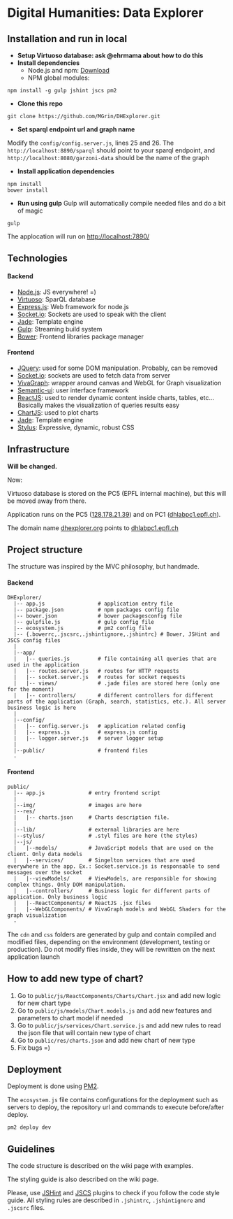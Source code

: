 # Digital Humanities: Data Explorer

## Installation and run in local
* **Setup Virtuoso database: ask @ehrmama about how to do this**
* **Install dependencies**
  - Node.js and npm: [Download](https://nodejs.org/en/download/)
  - NPM global modules:
```
npm install -g gulp jshint jscs pm2
```
* **Clone this repo**
```
git clone https://github.com/MGrin/DHExplorer.git
```
* **Set sparql endpoint url and graph name**

Modify the `config/config.server.js`, lines 25 and 26.
The `http://localhost:8890/sparql` should point to your sparql endpoint, and `http://localhost:8080/garzoni-data` should be the name of the graph

* **Install application dependencies**
```
npm install
bower install
```

* **Run using gulp**
Gulp will automatically compile needed files and do a bit of magic
```
gulp
```

The applocation will run on [http://localhost:7890/](http://localhost:7890/)

## Technologies

#### Backend

* [Node.js](https://nodejs.org/): JS everywhere! =)
* [Virtuoso](https://github.com/openlink/virtuoso-opensource): SparQL database
* [Express.js](http://expressjs.com/): Web framework for node.js
* [Socket.io](http://socket.io/): Sockets are used to speak with the client
* [Jade](http://jade-lang.com/): Template engine
* [Gulp](http://gulpjs.com/): Streaming build system
* [Bower](http://bower.io/): Frontend libraries package manager

#### Frontend

* [JQuery](https://jquery.com/): used for some DOM manipulation. Probably, can be removed
* [Socket.io](http://socket.io/): sockets are used to fetch data from server
* [VivaGraph](https://github.com/anvaka/VivaGraphJS): wrapper around canvas and WebGL for Graph visualization
* [Semantic-ui](http://semantic-ui.com/): user interface framework
* [ReactJS](https://facebook.github.io/react/index.html): used to render dynamic content inside charts, tables, etc... Basically makes the visualization of queries results easy
* [ChartJS](http://www.chartjs.org/): used to plot charts
* [Jade](http://jade-lang.com/): Template engine
* [Stylus](https://learnboost.github.io/stylus/): Expressive, dynamic, robust CSS

## Infrastructure

**Will be changed.**

Now:

Virtuoso database is stored on the PC5 (EPFL internal machine), but this will be moved away from there.

Application runs on the PC5 ([128.178.21.39](http://128.178.21.39:7890)) and on PC1 ([dhlabpc1.epfl.ch](http://dhlabpc1.epfl.ch:7890)).

The domain name [dhexplorer.org](http://dhexplorer.org) points to [dhlabpc1.epfl.ch](http://dhlabpc1.epfl.ch:7890)

## Project structure

The structure was inspired by the MVC philosophy, but handmade.

#### Backend
```
DHExplorer/
  |-- app.js                 # application entry file
  |-- package.json           # npm packages config file
  |-- bower.json             # bower packagesconfig file
  |-- gulpfile.js            # gulp config file
  |-- ecosystem.js           # pm2 config file
  |-- {.bowerrc,.jscsrc,.jshintignore,.jshintrc} # Bower, JSHint and JSCS config files
  |
  |--app/
  |   |-- queries.js         # file containing all queries that are used in the application
  |   |-- routes.server.js   # routes for HTTP requests
  |   |-- socket.server.js   # routes for socket requests
  |   |-- views/             # .jade files are stored here (only one for the moment)
  |   |-- controllers/       # different controllers for different parts of the application (Graph, search, statistics, etc.). All server business logic is here
  |
  |--config/
  |   |-- config.server.js   # application related config
  |   |-- express.js         # express.js config
  |   |-- logger.server.js   # server logger setup
  |
  |--public/                 # frontend files
  -
```

#### Frontend
```
public/
  |-- app.js              # entry frontend script
  |
  |--img/                 # images are here
  |--res/
  |   |-- charts.json     # Charts description file.
  |
  |--lib/                 # external libraries are here
  |--stylus/              # .styl files are here (the styles)
  |--js/
  |   |--models/          # JavaScript models that are used on the client. Only data models
  |   |--services/        # Singelton services that are used everywhere in the app. Ex.: Socket.service.js is responsable to send messages over the socket
  |   |--viewModels/      # ViewModels, are responsible for showing complex things. Only DOM manipulation.
  |   |--controllers/     # Business logic for different parts of application. Only business logic
  |   |--ReactComponents/ # ReactJS .jsx files
  |   |--WebGLComponents/ # VivaGraph models and WebGL Shaders for the graph visualization
  -
```
The `cdn` and `css` folders are generated by gulp and contain compiled and modified files, depending on the environment (development, testing or production). Do not modify files inside, they will be rewritten on the next application launch

## How to add new type of chart?
1. Go to `public/js/ReactComponents/Charts/Chart.jsx` and add new logic for new chart type
2. Go to `public/js/models/Chart.models.js` and add new features and parameters to chart model if needed
3. Go to `public/js/services/Chart.service.js` and add new rules to read the json file that will contain new type of chart
4. Go to `public/res/charts.json` and add new chart of new type
5. Fix bugs =)


## Deployment

Deployment is done using [PM2](https://github.com/Unitech/pm2).

The `ecosystem.js` file contains configurations for the deployment such as servers to deploy, the repository url and commands to execute before/after deploy.

```
pm2 deploy dev
```

## Guidelines

The code structure is described on the wiki page with examples.

The styling guide is also described on the wiki page.

Please, use [JSHint](http://jshint.com/) and [JSCS](http://jscs.info/) plugins to check if you follow the code style guide. All styling rules are described in `.jshintrc`, `.jshintignore` and `.jscsrc` files.
